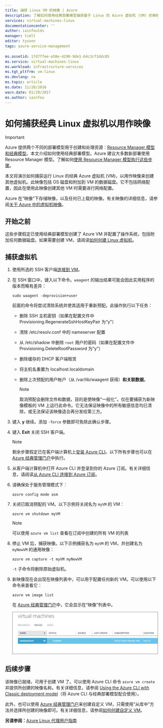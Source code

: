 ```yaml
---
title: 捕获 Linux VM 的映像 | Azure
description: 了解如何使用经典部署模型捕获基于 Linux 的 Azure 虚拟机 (VM) 的映像。
services: virtual-machines-linux
documentationcenter: ''
author: iainfoulds
manager: timlt
editor: tysonn
tags: azure-service-management

ms.assetid: 17d7ffee-a58e-4290-9de1-64c3cf1ddc05
ms.service: virtual-machines-linux
ms.workload: infrastructure-services
ms.tgt_pltfrm: vm-linux
ms.devlang: na
ms.topic: article
ms.date: 11/28/2016
wacn.date: 01/20/2017
ms.author: iainfou
---
```


# 如何捕获经典 Linux 虚拟机以用作映像
> [!IMPORTANT] 
Azure 提供两个不同的部署模型用于创建和处理资源：[Resource Manager 模型和经典模型](../azure-resource-manager/resource-manager-deployment-model.md)。本文介绍如何使用经典部署模型。Azure 建议大多数新部署使用 Resource Manager 模型。了解如何[使用 Resource Manager 模型执行这些步骤](./virtual-machines-linux-capture-image.md)。

本文将演示如何捕获运行 Linux 的经典 Azure 虚拟机 (VM)，以用作映像来创建其他虚拟机。此映像包括 OS 磁盘和附加到 VM 的数据磁盘。它不包括网络配置，因此在使用此映像创建其他 VM 时需要进行网络配置。

Azure 在“映像”下存储映像，以及任何已上载的映像。有关映像的详细信息，请参阅[关于 Azure 中的虚拟机映像][About Virtual Machine Images in Azure]。

## 开始之前
这些步骤假定已使用经典部署模型创建了 Azure VM 并配置了操作系统，包括附加任何数据磁盘。如果需要创建 VM，请阅读[如何创建 Linux 虚拟机][How to Create a Linux Virtual Machine]。

## 捕获虚拟机
1. 使用所选的 SSH 客户端[连接到 VM](./virtual-machines-linux-mac-create-ssh-keys.md)。
2. 在 SSH 窗口中，键入以下命令。`waagent` 的输出结果可能会因此实用程序的版本而略有差异：

    ```
    sudo waagent -deprovision+user
    ```

    前面的命令将尝试清除系统并使其适用于重新预配。此操作执行以下任务：

    * 删除 SSH 主机密钥（如果在配置文件中 Provisioning.RegenerateSshHostKeyPair 为“y”）
    * 清除 /etc/resolv.conf 中的 nameserver 配置
    * 从 /etc/shadow 中删除 `root` 用户的密码（如果在配置文件中 Provisioning.DeleteRootPassword 为“y”）
    * 删除缓存的 DHCP 客户端租赁
    * 将主机名重置为 localhost.localdomain
    * 删除上次预配的用户帐户（从 /var/lib/waagent 获得）**和关联数据**。

        > [!NOTE]
        取消预配会删除文件和数据，目的是使映像“一般化”。仅在要捕获为新映像模板的 VM 上运行此命令。它无法保证映像中的所有敏感信息均已清除，或无法保证该映像适合再分发给第三方。

3. 键入 **y** 继续。添加 `-force` 参数即可免除此确认步骤。
4. 键入 **Exit** 关闭 SSH 客户端。

    > [!NOTE]
    剩余步骤假定已在客户端计算机上[安装 Azure CLI](../xplat-cli-install.md)。以下所有步骤也可以在 [Azure 经典管理门户][Azure Classic Management Portal]中执行。

5. 从客户端计算机中打开 Azure CLI 并登录到你的 Azure 订阅。有关详细信息，请阅读[从 Azure CLI 连接到 Azure 订阅](../xplat-cli-connect.md)。
6. 请确保处于服务管理模式下：

    ```
    azure config mode asm
    ```

7. 关闭已取消预配的 VM。以下示例将关闭名为 `myVM` 的 VM：

    ```
    azure vm shutdown myVM
    ```

    > [!NOTE]
    可以使用 `azure vm list` 查看在订阅中创建的所有 VM 的列表

8. 停止 VM 后，捕获映像。以下示例捕获名为 `myVM` 的 VM，并创建名为 `myNewVM` 的通用映像：

    ```
    azure vm capture -t myVM myNewVM
    ```

    `-t` 子命令将删除原始虚拟机。

9. 新映像现在会出现在映像列表中，可以用于配置任何新的 VM。可以使用以下命令来查看它：

    ```
    azure vm image list
    ```

    在 [Azure 经典管理门户][Azure Classic Management Portal]中，它会显示在“映像”列表中。

    ![成功捕获映像](./media/virtual-machines-linux-classic-capture-image/VMCapturedImageAvailable.png)  

## 后续步骤
该映像已就绪，可用于创建 VM 了。可以使用 Azure CLI 命令 `azure vm create` 并提供所创建的映像名称。有关详细信息，请参阅 [Using the Azure CLI with Classic deployment model](../virtual-machines-command-line-tools.md)（将 Azure CLI 与经典部署模型配合使用）。

此外，也可以使用 [Azure 经典管理门户][Azure Classic Management Portal]来创建自定义 VM，只需使用“从库中”方法并选择所创建的映像即可。有关详细信息，请参阅[如何创建自定义 VM][How to Create a Custom Virtual Machine]。

**另请参阅：**[Azure Linux 代理用户指南](./virtual-machines-linux-agent-user-guide.md)

[Azure Classic Management Portal]: http://manage.windowsazure.cn
[About Virtual Machine Images in Azure]: ./virtual-machines-linux-classic-about-images.md
[How to Create a Custom Virtual Machine]: ./virtual-machines-linux-classic-create-custom.md
[How to Attach a Data Disk to a Virtual Machine]: ./virtual-machines-linux-classic-attach-disk.md
[How to Create a Linux Virtual Machine]: ./virtual-machines-linux-classic-create-custom.md

<!---HONumber=Mooncake_0116_2017-->